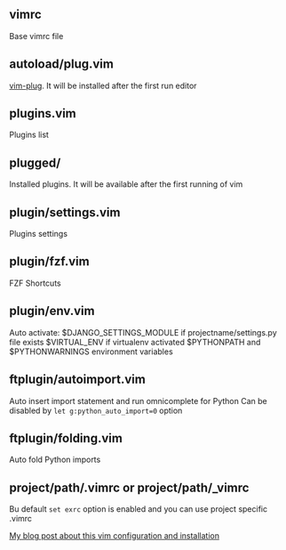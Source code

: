 ## vimrc

Base vimrc file

## autoload/plug.vim

[vim-plug](https://github.com/junegunn/vim-plug). It will be installed after the first run editor

## plugins.vim

Plugins list

## plugged/

Installed plugins. It will be available after the first running of vim

## plugin/settings.vim

Plugins settings

## plugin/fzf.vim

FZF Shortcuts

## plugin/env.vim

Auto activate:
$DJANGO_SETTINGS_MODULE if projectname/settings.py file exists
$VIRTUAL_ENV if virtualenv activated
$PYTHONPATH and $PYTHONWARNINGS
environment variables

## ftplugin/autoimport.vim

Auto insert import statement and run omnicomplete for Python
Can be disabled by ``let g:python_auto_import=0`` option

## ftplugin/folding.vim

Auto fold Python imports

## project/path/.vimrc or project/path/_vimrc

Bu default ``set exrc`` option is enabled and you can use project specific .vimrc

[My blog post about this vim configuration and installation](http://bit.ly/1NzFrBK)
